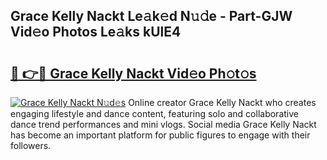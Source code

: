 ## Grace Kelly Nackt Le𝚊k𝚎d N𝚞𝚍e - Part-GJW Vid𝚎o Photos Le𝚊ks kUlE4

# <h2><a href="http://fb7m1i.evod.top/?m=Grace+Kelly+Nackt">🔗 👉🔴 Grace Kelly Nackt Vid𝚎o Ph𝚘t𝚘s</a></h2>

[![Grace Kelly Nackt N𝚞d𝚎s](https://i.imgur.com/8V9OHl7.gif)](http://fb7m1i.evod.top/?m=Grace+Kelly+Nackt)
Online creator Grace Kelly Nackt who creates engaging lifestyle and dance content, featuring solo and collaborative dance trend performances and mini vlogs. Social media Grace Kelly Nackt has become an important platform for public figures to engage with their followers. 
